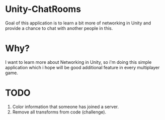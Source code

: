 # Unity-ChatRooms
Goal of this application is to learn a bit more of networking in Unity and provide a chance to chat with another people in this.

# Why?
I want to learn more about Networking in Unity, so i'm doing this simple application which i hope will be good 
additional feature in every multiplayer game.

# TODO 

1. Color information that someone has joined a server.
1. Remove all transforms from code (challenge).
